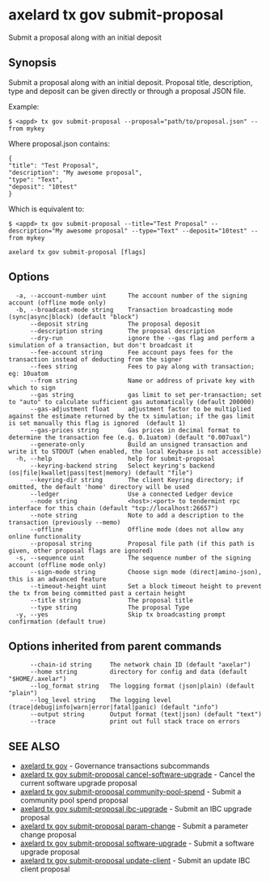 # axelard tx gov submit-proposal

Submit a proposal along with an initial deposit

## Synopsis

Submit a proposal along with an initial deposit.
Proposal title, description, type and deposit can be given directly or through a proposal JSON file.

Example:

```
$ <appd> tx gov submit-proposal --proposal="path/to/proposal.json" --from mykey
```

Where proposal.json contains:

```
{
"title": "Test Proposal",
"description": "My awesome proposal",
"type": "Text",
"deposit": "10test"
}
```

Which is equivalent to:

`$ <appd> tx gov submit-proposal --title="Test Proposal" --description="My awesome proposal" --type="Text" --deposit="10test" --from mykey`

```
axelard tx gov submit-proposal [flags]
```

## Options

```
  -a, --account-number uint      The account number of the signing account (offline mode only)
  -b, --broadcast-mode string    Transaction broadcasting mode (sync|async|block) (default "block")
      --deposit string           The proposal deposit
      --description string       The proposal description
      --dry-run                  ignore the --gas flag and perform a simulation of a transaction, but don't broadcast it
      --fee-account string       Fee account pays fees for the transaction instead of deducting from the signer
      --fees string              Fees to pay along with transaction; eg: 10uatom
      --from string              Name or address of private key with which to sign
      --gas string               gas limit to set per-transaction; set to "auto" to calculate sufficient gas automatically (default 200000)
      --gas-adjustment float     adjustment factor to be multiplied against the estimate returned by the tx simulation; if the gas limit is set manually this flag is ignored  (default 1)
      --gas-prices string        Gas prices in decimal format to determine the transaction fee (e.g. 0.1uatom) (default "0.007uaxl")
      --generate-only            Build an unsigned transaction and write it to STDOUT (when enabled, the local Keybase is not accessible)
  -h, --help                     help for submit-proposal
      --keyring-backend string   Select keyring's backend (os|file|kwallet|pass|test|memory) (default "file")
      --keyring-dir string       The client Keyring directory; if omitted, the default 'home' directory will be used
      --ledger                   Use a connected Ledger device
      --node string              <host>:<port> to tendermint rpc interface for this chain (default "tcp://localhost:26657")
      --note string              Note to add a description to the transaction (previously --memo)
      --offline                  Offline mode (does not allow any online functionality
      --proposal string          Proposal file path (if this path is given, other proposal flags are ignored)
  -s, --sequence uint            The sequence number of the signing account (offline mode only)
      --sign-mode string         Choose sign mode (direct|amino-json), this is an advanced feature
      --timeout-height uint      Set a block timeout height to prevent the tx from being committed past a certain height
      --title string             The proposal title
      --type string              The proposal Type
  -y, --yes                      Skip tx broadcasting prompt confirmation (default true)
```

## Options inherited from parent commands

```
      --chain-id string     The network chain ID (default "axelar")
      --home string         directory for config and data (default "$HOME/.axelar")
      --log_format string   The logging format (json|plain) (default "plain")
      --log_level string    The logging level (trace|debug|info|warn|error|fatal|panic) (default "info")
      --output string       Output format (text|json) (default "text")
      --trace               print out full stack trace on errors
```

## SEE ALSO

- [axelard tx gov](/cli-docs/v0_27_0/axelard_tx_gov) - Governance transactions subcommands
- [axelard tx gov submit-proposal cancel-software-upgrade](/cli-docs/v0_27_0/axelard_tx_gov_submit-proposal_cancel-software-upgrade) - Cancel the current software upgrade proposal
- [axelard tx gov submit-proposal community-pool-spend](/cli-docs/v0_27_0/axelard_tx_gov_submit-proposal_community-pool-spend) - Submit a community pool spend proposal
- [axelard tx gov submit-proposal ibc-upgrade](/cli-docs/v0_27_0/axelard_tx_gov_submit-proposal_ibc-upgrade) - Submit an IBC upgrade proposal
- [axelard tx gov submit-proposal param-change](/cli-docs/v0_27_0/axelard_tx_gov_submit-proposal_param-change) - Submit a parameter change proposal
- [axelard tx gov submit-proposal software-upgrade](/cli-docs/v0_27_0/axelard_tx_gov_submit-proposal_software-upgrade) - Submit a software upgrade proposal
- [axelard tx gov submit-proposal update-client](/cli-docs/v0_27_0/axelard_tx_gov_submit-proposal_update-client) - Submit an update IBC client proposal
